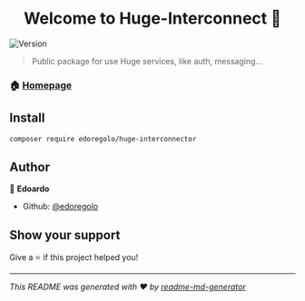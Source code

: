 <h1 align="center">Welcome to Huge-Interconnect 👋</h1>
<p>
  <img alt="Version" src="https://img.shields.io/badge/version-1.0.3-blue.svg?cacheSeconds=2592000" />
</p>

> Public package for use Huge services, like auth, messaging... 

### 🏠 [Homepage](https://hugeauth.it)

## Install

```sh
composer require edoregolo/huge-interconnector
```

## Author

👤 **Edoardo**

* Github: [@edoregolo](https://github.com/edoregolo)

## Show your support

Give a ⭐️ if this project helped you!

***
_This README was generated with ❤️ by [readme-md-generator](https://github.com/kefranabg/readme-md-generator)_
